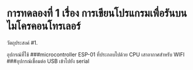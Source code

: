 # การทดลองที่ 1 เรื่อง การเขียนโปรแกรมเพื่อรันบนไมโครคอนโทรเลอร์

วัตถุประสงค์
#1.


อุปกรณ์ที่ใช้ 
   ###microcontroller ESP-01 ที่ประกอบไปด้วย CPU เสาอากาศสำหรับ WIFI 
   ###อุปกรณ์เชื่อมต่อ USB เข้าไปยัง serial 
